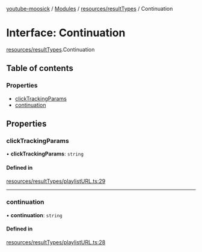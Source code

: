 [youtube-moosick](../README.md) / [Modules](../modules.md) / [resources/resultTypes](../modules/resources_resultTypes.md) / Continuation

# Interface: Continuation

[resources/resultTypes](../modules/resources_resultTypes.md).Continuation

## Table of contents

### Properties

- [clickTrackingParams](resources_resultTypes.Continuation.md#clicktrackingparams)
- [continuation](resources_resultTypes.Continuation.md#continuation)

## Properties

### clickTrackingParams

• **clickTrackingParams**: `string`

#### Defined in

[resources/resultTypes/playlistURL.ts:29](https://github.com/EvasiveXkiller/youtube-moosick/blob/13a57da/src/resources/resultTypes/playlistURL.ts#L29)

___

### continuation

• **continuation**: `string`

#### Defined in

[resources/resultTypes/playlistURL.ts:28](https://github.com/EvasiveXkiller/youtube-moosick/blob/13a57da/src/resources/resultTypes/playlistURL.ts#L28)
